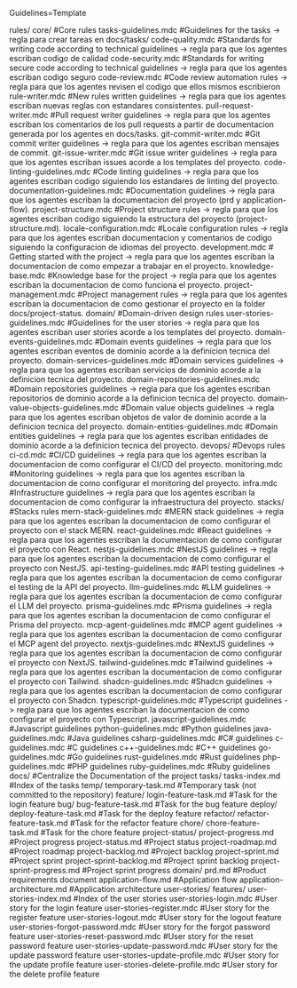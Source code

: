 Guidelines=Template

rules/
	core/ #Core rules
		tasks-guidelines.mdc		#Guidelines for the tasks -> regla para crear tareas en docs/tasks/
        code-quality.mdc		#Standards for writing code according to technical guidelines -> regla para que los agentes escriban codigo de calidad
        code-security.mdc #Standards for writing secure code according to technical guidelines -> regla para que los agentes escriban codigo seguro
        code-review.mdc #Code review automation rules -> regla para que los agentes revisen el codigo que ellos mismos escribieron
        rule-writer.mdc #New rules written guidelines -> regla para que los agentes escriban nuevas reglas con estandares consistentes.
        pull-request-writer.mdc #Pull request writer guidelines -> regla para que los agentes escriban los comentarios de los pull requests a partir de documentacion generada por los agentes en docs/tasks.
		git-commit-writer.mdc #Git commit writer guidelines -> regla para que los agentes escriban mensajes de commit.
        git-issue-writer.mdc #Git issue writer guidelines -> regla para que los agentes escriban issues acorde a los templates del proyecto.
        code-linting-guidelines.mdc #Code linting guidelines -> regla para que los agentes escriban codigo siguiendo los estandares de linting del proyecto.
        documentation-guidelines.mdc #Documentation guidelines -> regla para que los agentes escriban la documentacion del proyecto (prd y application-flow).
        project-structure.mdc #Project structure rules -> regla para que los agentes escriban codigo siguiendo la estructura del proyecto (project-structure.md).
        locale-configuration.mdc #Locale configuration rules -> regla para que los agentes escriban documentacion y comentarios de codigo siguiendo la configuracion de idiomas del proyecto.
        development.mdc # Getting started with the project -> regla para que los agentes escriban la documentacion de como empezar a trabajar en el proyecto.
        knowledge-base.mdc #Knowledge base for the project -> regla para que los agentes escriban la documentacion de como funciona el proyecto.
        project-management.mdc #Project management rules -> regla para que los agentes escriban la documentacion de como gestionar el proyecto en la folder docs/project-status.
	domain/ #Domain-driven design rules
        user-stories-guidelines.mdc		#Guidelines for the user stories -> regla para que los agentes escriban user stories acorde a los templates del proyecto.
        domain-events-guidelines.mdc #Domain events guidelines -> regla para que los agentes escriban eventos de dominio acorde a la definicion tecnica del proyecto.
        domain-services-guidelines.mdc #Domain services guidelines -> regla para que los agentes escriban servicios de dominio acorde a la definicion tecnica del proyecto.
        domain-repositories-guidelines.mdc #Domain repositories guidelines -> regla para que los agentes escriban repositorios de dominio acorde a la definicion tecnica del proyecto.
        domain-value-objects-guidelines.mdc #Domain value objects guidelines -> regla para que los agentes escriban objetos de valor de dominio acorde a la definicion tecnica del proyecto.
        domain-entities-guidelines.mdc #Domain entities guidelines -> regla para que los agentes escriban entidades de dominio acorde a la definicion tecnica del proyecto.
    devops/ #Devops rules
		ci-cd.mdc #CI/CD guidelines -> regla para que los agentes escriban la documentacion de como configurar el CI/CD del proyecto.
		monitoring.mdc #Monitoring guidelines -> regla para que los agentes escriban la documentacion de como configurar el monitoring del proyecto.
		infra.mdc #Infrastructure guidelines -> regla para que los agentes escriban la documentacion de como configurar la infraestructura del proyecto.
	stacks/ #Stacks rules
		mern-stack-guidelines.mdc #MERN stack guidelines -> regla para que los agentes escriban la documentacion de como configurar el proyecto con el stack MERN. 
		react-guidelines.mdc #React guidelines -> regla para que los agentes escriban la documentacion de como configurar el proyecto con React.
		nestjs-guidelines.mdc #NestJS guidelines -> regla para que los agentes escriban la documentacion de como configurar el proyecto con NestJS.
        api-testing-guidelines.mdc #API testing guidelines -> regla para que los agentes escriban la documentacion de como configurar el testing de la API del proyecto.
        llm-guidelines.mdc #LLM guidelines -> regla para que los agentes escriban la documentacion de como configurar el LLM del proyecto.
        prisma-guidelines.mdc #Prisma guidelines -> regla para que los agentes escriban la documentacion de como configurar el Prisma del proyecto.
        mcp-agent-guidelines.mdc #MCP agent guidelines -> regla para que los agentes escriban la documentacion de como configurar el MCP agent del proyecto.
        nextjs-guidelines.mdc #NextJS guidelines -> regla para que los agentes escriban la documentacion de como configurar el proyecto con NextJS.
        tailwind-guidelines.mdc #Tailwind guidelines -> regla para que los agentes escriban la documentacion de como configurar el proyecto con Tailwind.
        shadcn-guidelines.mdc #Shadcn guidelines -> regla para que los agentes escriban la documentacion de como configurar el proyecto con Shadcn.
        typescript-guidelines.mdc #Typescript guidelines -> regla para que los agentes escriban la documentacion de como configurar el proyecto con Typescript.
        javascript-guidelines.mdc #Javascript guidelines
        python-guidelines.mdc #Python guidelines
        java-guidelines.mdc #Java guidelines
        csharp-guidelines.mdc #C# guidelines
        c-guidelines.mdc #C guidelines
        c++-guidelines.mdc #C++ guidelines
        go-guidelines.mdc #Go guidelines
        rust-guidelines.mdc #Rust guidelines
        php-guidelines.mdc #PHP guidelines
        ruby-guidelines.mdc #Ruby guidelines
docs/ #Centralize the Documentation of the project 
		tasks/
            tasks-index.md #Index of the tasks
            temp/
                temporary-task.md #Temporary task (not committed to the repository)
			feature/
				login-feature-task.md #Task for the login feature
			bug/
				bug-feature-task.md #Task for the bug feature
			deploy/
				deploy-feature-task.md #Task for the deploy feature
			refactor/
				refactor-feature-task.md #Task for the refactor feature
			chore/
				chore-feature-task.md #Task for the chore feature
		project-status/
            project-progress.md #Project progress
            project-status.md #Project status
            project-roadmap.md #Project roadmap
            project-backlog.md #Project backlog
            project-sprint.md #Project sprint
            project-sprint-backlog.md #Project sprint backlog
            project-sprint-progress.md #Project sprint progress
        domain/
			prd.md #Product requirements document
            application-flow.md #Application flow
            application-architecture.md #Application architecture
            user-stories/
                features/
                user-stories-index.md #Index of the user stories
                user-stories-login.mdc #User story for the login feature
                user-stories-register.mdc #User story for the register feature
                user-stories-logout.mdc #User story for the logout feature
                user-stories-forgot-password.mdc #User story for the forgot password feature
                user-stories-reset-password.mdc #User story for the reset password feature
                user-stories-update-password.mdc #User story for the update password feature
                user-stories-update-profile.mdc #User story for the update profile feature
                user-stories-delete-profile.mdc #User story for the delete profile feature